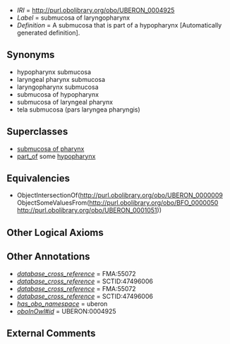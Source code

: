  * *IRI* = http://purl.obolibrary.org/obo/UBERON_0004925
 * *Label* = submucosa of laryngopharynx
 * *Definition* = A submucosa that is part of a hypopharynx [Automatically generated definition].

## Synonyms

 * hypopharynx submucosa
 * laryngeal pharynx submucosa
 * laryngopharynx submucosa
 * submucosa of hypopharynx
 * submucosa of laryngeal pharynx
 * tela submucosa (pars laryngea pharyngis)

## Superclasses

 * [submucosa of pharynx](../../UBERON/24/UBERON_0004924.md)
 * [part_of](../../BFO/50/BFO_0000050.md) some [hypopharynx](../../UBERON/51/UBERON_0001051.md)

## Equivalencies

 * ObjectIntersectionOf(<http://purl.obolibrary.org/obo/UBERON_0000009> ObjectSomeValuesFrom(<http://purl.obolibrary.org/obo/BFO_0000050> <http://purl.obolibrary.org/obo/UBERON_0001051>))

## Other Logical Axioms


## Other Annotations

 * *[database_cross_reference](../../ef/oboInOwl#hasDbXref.md)* = FMA:55072
 * *[database_cross_reference](../../ef/oboInOwl#hasDbXref.md)* = SCTID:47496006
 * *[database_cross_reference](../../ef/oboInOwl#hasDbXref.md)* = FMA:55072
 * *[database_cross_reference](../../ef/oboInOwl#hasDbXref.md)* = SCTID:47496006
 * *[has_obo_namespace](../../ce/oboInOwl#hasOBONamespace.md)* = uberon
 * *[oboInOwl#id](../../id/oboInOwl#id.md)* = UBERON:0004925

## External Comments

